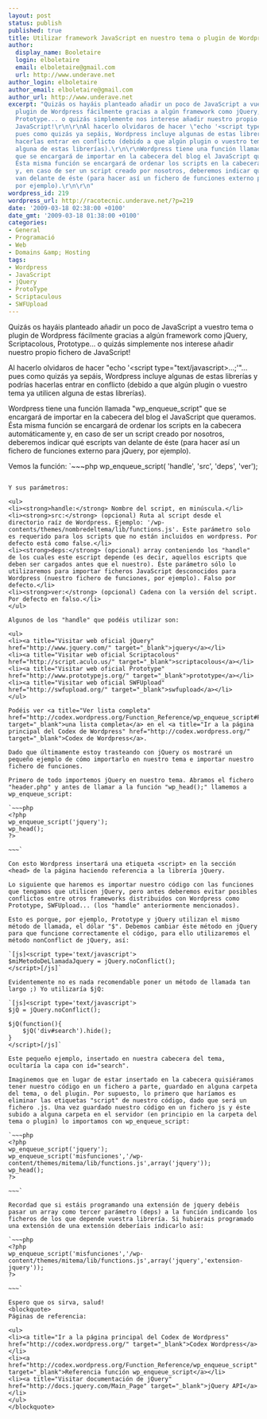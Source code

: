 ```yaml
---
layout: post
status: publish
published: true
title: Utilizar framework JavaScript en nuestro tema o plugin de Wordpress
author:
  display_name: Booletaire
  login: elboletaire
  email: elboletaire@gmail.com
  url: http://www.underave.net
author_login: elboletaire
author_email: elboletaire@gmail.com
author_url: http://www.underave.net
excerpt: "Quizás os hayáis planteado añadir un poco de JavaScript a vuestro tema o
  plugin de Wordpress fácilmente gracias a algún framework como jQuery, Scriptacolous,
  Prototype... o quizás simplemente nos interese añadir nuestro propio fichero de
  JavaScript!\r\n\r\nAl hacerlo olvidaros de hacer \"echo '<script type=\"text/javascript>...</script>;'\"...
  pues como quizás ya sepáis, Wordpress incluye algunas de estas librerías y podrías
  hacerlas entrar en conflicto (debido a que algún plugin o vuestro tema ya utilicen
  alguna de estas librerías).\r\n\r\nWordpress tiene una función llamada \"wp_enqueue_script\"
  que se encargará de importar en la cabecera del blog el JavaScript que queramos.
  Ésta misma función se encargará de ordenar los scripts en la cabecera automáticamente
  y, en caso de ser un script creado por nosotros, deberemos indicar qué escripts
  van delante de éste (para hacer así un fichero de funciones externo para jQuery,
  por ejemplo).\r\n\r\n"
wordpress_id: 219
wordpress_url: http://racotecnic.underave.net/?p=219
date: '2009-03-18 02:38:00 +0100'
date_gmt: '2009-03-18 01:38:00 +0100'
categories:
- General
- Programació
- Web
- Domains &amp; Hosting
tags:
- Wordpress
- JavaScript
- jQuery
- ProtoType
- Scriptaculous
- SWFUpload
---
```


Quizás os hayáis planteado añadir un poco de JavaScript a vuestro tema o plugin de Wordpress fácilmente gracias a algún framework como jQuery, Scriptacolous, Prototype... o quizás simplemente nos interese añadir nuestro propio fichero de JavaScript!

Al hacerlo olvidaros de hacer "echo '<script type="text/javascript>...</script>;'"... pues como quizás ya sepáis, Wordpress incluye algunas de estas librerías y podrías hacerlas entrar en conflicto (debido a que algún plugin o vuestro tema ya utilicen alguna de estas librerías).

Wordpress tiene una función llamada "wp_enqueue_script" que se encargará de importar en la cabecera del blog el JavaScript que queramos. Ésta misma función se encargará de ordenar los scripts en la cabecera automáticamente y, en caso de ser un script creado por nosotros, deberemos indicar qué escripts van delante de éste (para hacer así un fichero de funciones externo para jQuery, por ejemplo).

<a id="more"></a><a id="more-219"></a>
Vemos la función:
`~~~php
wp_enqueue_script( 'handle', 'src', 'deps', 'ver');
~~~`

Y sus parámetros:

<ul>
<li><strong>handle:</strong> Nombre del script, en minúscula.</li>
<li><strong>src:</strong> (opcional) Ruta al script desde el directorio raíz de Wordpress. Ejemplo: '/wp-contents/themes/nombredeltema/lib/functions.js'. Este parámetro solo es requerido para los scripts que no están incluidos en wordpress. Por defecto está como false.</li>
<li><strong>deps:</strong> (opcional) array conteniendo los "handle" de los cuales este escript depende (es decir, aquellos escripts que deben ser cargados antes que el nuestro). Éste parámetro sólo lo utilizaremos para importar ficheros JavaScript desconocidos para Wordpress (nuestro fichero de funciones, por ejemplo). Falso por defecto.</li>
<li><strong>ver:</strong> (opcional) Cadena con la versión del script. Por defecto en falso.</li>
</ul>

Algunos de los "handle" que podéis utilizar son:

<ul>
<li><a title="Visitar web oficial jQuery" href="http://www.jquery.com/" target="_blank">jquery</a></li>
<li><a title="Visitar web oficial Scriptacolous" href="http://script.aculo.us/" target="_blank">scriptacolous</a></li>
<li><a title="Visitar web oficial Prototype" href="http://www.prototypejs.org/" target="_blank">prototype</a></li>
<li><a title="Visitar web oficial SWFUpload" href="http://swfupload.org/" target="_blank">swfupload</a></li>
</ul>

Podéis ver <a title="Ver lista completa" href="http://codex.wordpress.org/Function_Reference/wp_enqueue_script#Parameters" target="_blank">una lista completa</a> en el <a title="Ir a la página principal del Codex de Wordpress" href="http://codex.wordpress.org/" target="_blank">Codex de Wordpress</a>.

Dado que últimamente estoy trasteando con jQuery os mostraré un pequeño ejemplo de cómo importarlo en nuestro tema e importar nuestro fichero de funciones.

Primero de todo importemos jQuery en nuestro tema. Abramos el fichero "header.php" y antes de llamar a la función "wp_head();" llamemos a wp_enqueue_script:

`~~~php
<?php
wp_enqueue_script('jquery');
wp_head();
?>

~~~`

Con esto Wordpress insertará una etiqueta <script> en la sección <head> de la página haciendo referencia a la librería jQuery.

Lo siguiente que haremos es importar nuestro código con las funciones que tengamos que utilicen jQuery, pero antes deberemos evitar posibles conflictos entre otros frameworks distribuidos con Wordpress como Prototype, SWFUpload... (los "hamdle" anteriormente mencionados).

Esto es porque, por ejemplo, Prototype y jQuery utilizan el mismo método de llamada, el dólar "$". Debemos cambiar éste método en jQuery para que funcione correctamente el código, para ello utilizaremos el método nonConflict de jQuery, así:

`[js]<script type='text/javascript'>
$miMetodoDeLlamadaJquery = jQuery.noConflict();
</script>[/js]`

Evidentemente no es nada recomendable poner un método de llamada tan largo ;) Yo utilizaría $jQ:

`[js]<script type='text/javascript'>
$jQ = jQuery.noConflict();

$jQ(function(){
	$jQ('div#search').hide();
}
</script>[/js]`

Este pequeño ejemplo, insertado en nuestra cabecera del tema, ocultaría la capa con id="search".

Imaginemos que en lugar de estar insertado en la cabecera quisiéramos tener nuestro código en un fichero a parte, guardado en alguna carpeta del tema, o del plugin. Por supuesto, lo primero que haríamos es eliminar las etiquetas "script" de nuestro código, dado que será un fichero .js. Una vez guardado nuestro código en un fichero js y éste subido a alguna carpeta en el servidor (en principio en la carpeta del tema o plugin) lo importamos con wp_enqueue_script:

`~~~php
<?php
wp_enqueue_script('jquery');
wp_enqueue_script('misfunciones','/wp-content/themes/mitema/lib/functions.js',array('jquery'));
wp_head();
?>

~~~`

Recordad que si estáis programando una extensión de jquery debéis pasar un array como tercer parámetro (deps) a la función indicando los ficheros de los que depende vuestra librería. Si hubierais programado una extensión de una extensión deberíais indicarlo así:

`~~~php
<?php
wp_enqueue_script('misfunciones','/wp-content/themes/mitema/lib/functions.js',array('jquery','extension-jquery'));
?>

~~~`

Espero que os sirva, salud!
<blockquote>
Páginas de referencia:

<ul>
<li><a title="Ir a la página principal del Codex de Wordpress" href="http://codex.wordpress.org/" target="_blank">Codex Wordpress</a></li>
<li><a href="http://codex.wordpress.org/Function_Reference/wp_enqueue_script" target="_blank">Referencia función wp_enqueue_script</a></li>
<li><a title="Visitar documentación de jQuery" href="http://docs.jquery.com/Main_Page" target="_blank">jQuery API</a></li>
</ul>
</blockquote>
